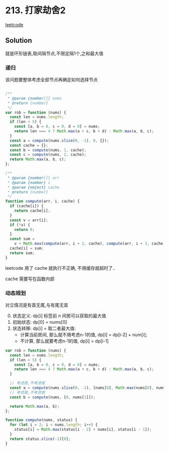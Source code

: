 # 213. 打家劫舍2

[leetcode](https://leetcode-cn.com/problems/house-robber-ii/)

## Solution

就是环形链表,取间隔节点,不限定隔1个,之和最大值


### 递归

该问题要整体考虑全部节点再确定如何选择节点

```ts

/**
 * @param {number[]} nums
 * @return {number}
 */
var rob = function (nums) {
  const len = nums.length;
  if (len < 5) {
    const [a, b = 0, c = 0, d = 0] = nums;
    return len === 4 ? Math.max(a + c, b + d) : Math.max(a, b, c);
  }
  const a = compute(nums.slice(0, -1), 0, {});
  const cache = {};
  const b = compute(nums, 1, cache);
  const c = compute(nums, 2, cache);
  return Math.max(a, b, c);
};

/**
 * @param {number[]} arr
 * @param {number} i
 * @param {object} cache
 * @return {number}
 */
function compute(arr, i, cache) {
  if (cache[i]) {
    return cache[i];
  }
  const v = arr[i];
  if (!v) {
    return 0;
  }
  const sum =
    v + Math.max(compute(arr, i + 2, cache), compute(arr, i + 3, cache));
  cache[i] = sum;
  return sum;
}
```

leetcode 用了 cache 就执行不正确, 不用缓存就超时了..

cache 需要写在函数内部


### 动态规划

对立情况是有首无尾,与有尾无首


0. 状态定义: dp[i] 标签前 n 间房可以获取的最大值
1. 初始状态: dp[0] = nums[0]
2. 状态转移: dp[i] = 取二者最大值:
   - 计算当前房间, 那么就不用考虑n-1的值, dp[i] = dp[i-2] + num[i];
   - 不计算, 那么就要考虑n-1的值, dp[i] = dp[i-1]


```js
var rob = function (nums) {
  const len = nums.length;
  if (len < 5) {
    const [a, b = 0, c = 0, d = 0] = nums;
    return len === 4 ? Math.max(a + c, b + d) : Math.max(a, b, c);
  }

  // 考虑首,不考虑尾
  const a = compute(nums.slice(0, -1), [nums[0], Math.max(nums[0], nums[1])]);
  // 考虑尾,不考虑首
  const b = compute(nums, [0, nums[1]]);

  return Math.max(a, b);
};

function compute(nums, status) {
  for (let i = 2; i < nums.length; i++) {
    status[i] = Math.max(status[i - 2] + nums[i], status[i - 1]);
  }
  return status.slice(-1)[0];
}

```